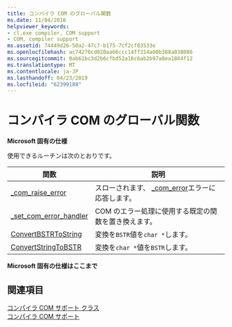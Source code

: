 ```yaml
---
title: コンパイラ COM のグローバル関数
ms.date: 11/04/2016
helpviewer_keywords:
- cl.exe compiler, COM support
- COM, compiler support
ms.assetid: 74449d26-50a2-47c7-b175-7cf2cf83533e
ms.openlocfilehash: ac74270cd020aa66ccc14ff314a00b388a038086
ms.sourcegitcommit: 0ab61bc3d2b6cfbd52a16c6ab2b97a8ea1864f12
ms.translationtype: MT
ms.contentlocale: ja-JP
ms.lasthandoff: 04/23/2019
ms.locfileid: "62399188"
---
```

# <a name="compiler-com-global-functions"></a>コンパイラ COM のグローバル関数

**Microsoft 固有の仕様**

使用できるルーチンは次のとおりです。

|関数|説明|
|--------------|-----------------|
|[_com_raise_error](../cpp/com-raise-error.md)|スローされます、 [_com_error](../cpp/com-error-class.md)エラーに応答します。|
|[_set_com_error_handler](../cpp/set-com-error-handler.md)|COM のエラー処理に使用する既定の関数を置き換えます。|
|[ConvertBSTRToString](../cpp/convertbstrtostring.md)|変換を`BSTR`値を`char *`します。|
|[ConvertStringToBSTR](../cpp/convertstringtobstr.md)|変換を`char *`値を`BSTR`します。|

**Microsoft 固有の仕様はここまで**

## <a name="see-also"></a>関連項目

[コンパイラ COM サポート クラス](../cpp/compiler-com-support-classes.md)<br/>
[コンパイラ COM サポート](../cpp/compiler-com-support.md)
